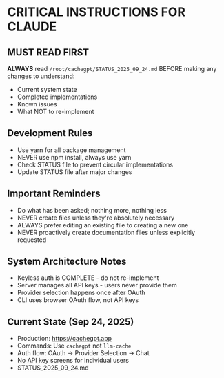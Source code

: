 # CRITICAL INSTRUCTIONS FOR CLAUDE

## MUST READ FIRST
**ALWAYS** read `/root/cachegpt/STATUS_2025_09_24.md` BEFORE making any changes to understand:
- Current system state
- Completed implementations
- Known issues
- What NOT to re-implement

## Development Rules
- Use yarn for all package management
- NEVER use npm install, always use yarn
- Check STATUS file to prevent circular implementations
- Update STATUS file after major changes

## Important Reminders
- Do what has been asked; nothing more, nothing less
- NEVER create files unless they're absolutely necessary
- ALWAYS prefer editing an existing file to creating a new one
- NEVER proactively create documentation files unless explicitly requested

## System Architecture Notes
- Keyless auth is COMPLETE - do not re-implement
- Server manages all API keys - users never provide them
- Provider selection happens once after OAuth
- CLI uses browser OAuth flow, not API keys

## Current State (Sep 24, 2025)
- Production: https://cachegpt.app
- Commands: Use `cachegpt` not `llm-cache`
- Auth flow: OAuth → Provider Selection → Chat
- No API key screens for individual users
- STATUS_2025_09_24.md